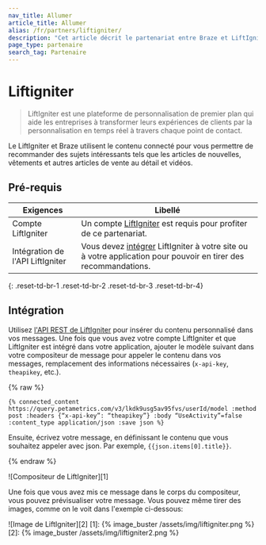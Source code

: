 ```yaml
---
nav_title: Allumer
article_title: Allumer
alias: /fr/partners/liftigniter/
description: "Cet article décrit le partenariat entre Braze et LiftIgniter, une plateforme de personnalisation de premier plan, qui aide les entreprises à transformer leurs expériences clients."
page_type: partenaire
search_tag: Partenaire
---
```


# Liftigniter

> LiftIgniter est une plateforme de personnalisation de premier plan qui aide les entreprises à transformer leurs expériences de clients par la personnalisation en temps réel à travers chaque point de contact.

Le LiftIgniter et Braze utilisent le contenu connecté pour vous permettre de recommander des sujets intéressants tels que les articles de nouvelles, vêtements et autres articles de vente au détail et vidéos.

## Pré-requis

| Exigences                        | Libellé                                                                                                                                                                                                           |
| -------------------------------- | ----------------------------------------------------------------------------------------------------------------------------------------------------------------------------------------------------------------- |
| Compte LiftIgniter               | Un compte [LiftIgniter](https://console.liftigniter.com/login) est requis pour profiter de ce partenariat.                                                                                                        |
| Intégration de l'API LiftIgniter | Vous devez [intégrer](https://support.liftigniter.com/support/solutions/articles/30000024667-api-integration-overview) LiftIgniter à votre site ou à votre application pour pouvoir en tirer des recommandations. |
{: .reset-td-br-1 .reset-td-br-2 .reset-td-br-3  .reset-td-br-4}

## Intégration

Utilisez [l'API REST de LiftIgniter](https://documenter.getpostman.com/view/2166502/liftigniter/7TFGvSV#9bdf75da-edd6-45ec-9c28-a0edefad1389) pour insérer du contenu personnalisé dans vos messages. Une fois que vous avez votre compte LiftIgniter et que LiftIgniter est intégré dans votre application, ajouter le modèle suivant dans votre compositeur de message pour appeler le contenu dans vos messages, remplacement des informations nécessaires (`x-api-key`, `theapikey`, etc.).

{% raw %}
```
{% connected_content https://query.petametrics.com/v3/lkdk9usg5av95fvs/userId/model :method post :headers {“x-api-key”: “theapikey”} :body “UseActivity”=false :content_type application/json :save json %}
```

Ensuite, écrivez votre message, en définissant le contenu que vous souhaitez appeler avec json. Par exemple, `{{json.items[0].title}}`.

{% endraw %}

!\[Compositeur de LiftIgniter\]\[1\]

Une fois que vous avez mis ce message dans le corps du compositeur, vous pouvez prévisualiser votre message. Vous pouvez même tirer des images, comme on le voit dans l'exemple ci-dessous:

!\[Image de LiftIgniter\]\[2\]
[1]: {% image_buster /assets/img/liftigniter.png %} [2]: {% image_buster /assets/img/liftigniter2.png %}